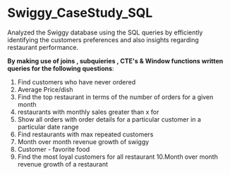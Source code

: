 # Swiggy_CaseStudy_SQL
Analyzed the Swiggy database using the SQL queries by efficiently identifying the customers preferences and also insights regarding restaurant performance.

**By making use of joins , subquieries , CTE's & Window functions written queries for the following questions**: 
1. Find customers who have never ordered
2. Average Price/dish
3. Find the top restaurant in terms of the number of orders for a given month
4. restaurants with monthly sales greater than x for 
5. Show all orders with order details for a particular customer in a particular date range
6. Find restaurants with max repeated customers 
7. Month over month revenue growth of swiggy
8. Customer - favorite food
9. Find the most loyal customers for all restaurant
10.Month over month revenue growth of a restaurant

